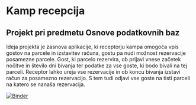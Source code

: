 # Kamp recepcija
## Projekt pri predmetu Osnove podatkovnih baz

Ideja projekta je zasnova aplikacije, ki receptorju kampa omogoča vpis gostov na parcele in izstavitev računa, gostu pa nudi možnost rezervacije posamezne parcele. Gost, ki parcelo rezervira, ob prijavi vnese začetek nočitve in število dni bivanja ter podatke za vse goste, ki bodo bivali na tej parceli. Receptor lahko ureja vse rezervacije in ob koncu bivanja izstavi račun za posamezno rezervacijo. S tem tudi odjavi vse goste na tisti parceli na katero se nanaša rezervacija.

[![Binder](https://mybinder.org/badge_logo.svg)](https://mybinder.org/v2/gh/nikapavlic/Recepcija/main?urlpath=proxy%2F8080)
